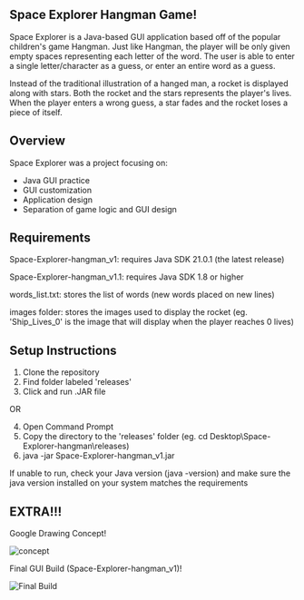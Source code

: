 ## Space Explorer Hangman Game!
Space Explorer is a Java-based GUI application based off of the popular children's game Hangman. Just like Hangman, the player will be only given empty spaces representing each letter of the word. The user is able to enter a single letter/character as a guess, or enter an entire word as a guess. 

Instead of the traditional illustration of a hanged man, a rocket is displayed along with stars. Both the rocket and the stars represents the player's lives. When the player enters a wrong guess, a star fades and the rocket loses a piece of itself.

## Overview
Space Explorer was a project focusing on:
- Java GUI practice
- GUI customization
- Application design
- Separation of game logic and GUI design

## Requirements
Space-Explorer-hangman_v1: requires Java SDK 21.0.1 (the latest release)

Space-Explorer-hangman_v1.1: requires Java SDK 1.8 or higher


words_list.txt: stores the list of words (new words placed on new lines)

images folder: stores the images used to display the rocket (eg. 'Ship_Lives_0' is the image that will display when the player reaches 0 lives)

## Setup Instructions
1. Clone the repository
2. Find folder labeled 'releases'
3. Click and run .JAR file

OR

4. Open Command Prompt
5. Copy the directory to the 'releases' folder (eg. cd Desktop\Space-Explorer-hangman\releases)
6. java -jar Space-Explorer-hangman_v1.jar

If unable to run, check your Java version (java -version) and make sure the java version installed on your system matches the requirements

## EXTRA!!!
Google Drawing Concept!

![concept](https://github.com/MarkieSalzwedel/Space-Explorer-hangman-Java-GUI/assets/119880237/a23e5858-a3d8-4d3a-b7b2-461c44aad02c)

Final GUI Build (Space-Explorer-hangman_v1)!

![Final Build](https://github.com/MarkieSalzwedel/Space-Explorer-hangman-Java-GUI/assets/119880237/f12ba9c1-b7c5-4946-add4-8d00e3d0a80b)
